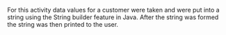 For this activity data values for a customer were taken and were put into a string using the String builder feature in Java. 
After the string was formed the string was then printed to the user. 
